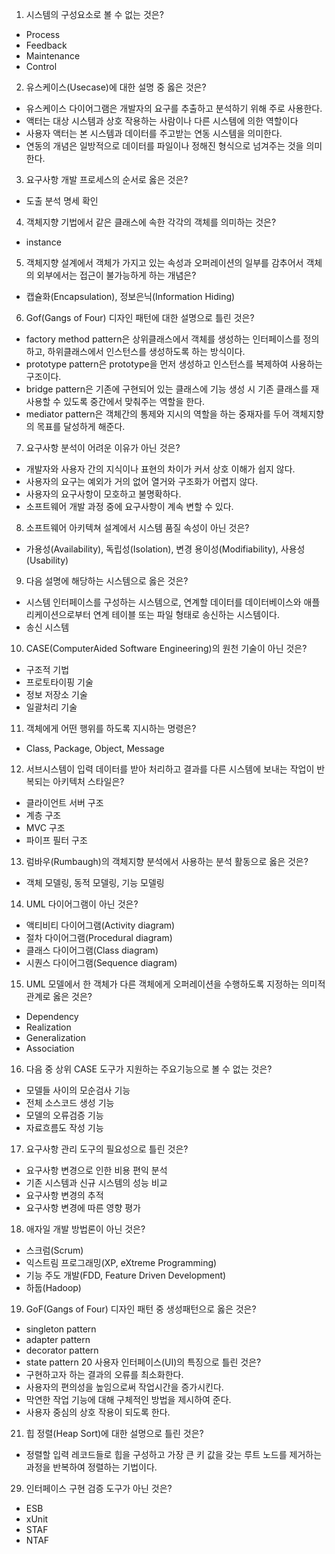 1. 시스템의 구성요소로 볼 수 없는 것은?
- Process
- Feedback
- Maintenance
- Control
2. 유스케이스(Usecase)에 대한 설명 중 옳은 것은?
- 유스케이스 다이어그램은 개발자의 요구를 추출하고 분석하기 위해 주로 사용한다.
- 액터는 대상 시스템과 상호 작용하는 사람이나 다른 시스템에 의한 역할이다
- 사용자 액터는 본 시스템과 데이터를 주고받는 연동 시스템을 의미한다.
- 연동의 개념은 일방적으로 데이터를 파일이나 정해진 형식으로 넘겨주는 것을 의미한다.
3. 요구사항 개발 프로세스의 순서로 옳은 것은?
- 도출 분석 명세 확인
4. 객체지향 기법에서 같은 클래스에 속한 각각의 객체를 의미하는 것은?
- instance
5. 객체지향 설계에서 객체가 가지고 있는 속성과 오퍼레이션의 일부를 감추어서 객체의 외부에서는 접근이 불가능하게 하는 개념은?
- 캡슐화(Encapsulation), 정보은닉(Information Hiding)
6. Gof(Gangs of Four) 디자인 패턴에 대한 설명으로 틀린 것은?
- factory method pattern은 상위클래스에서 객체를 생성하는 인터페이스를 정의하고, 하위클래스에서 인스턴스를 생성하도록 하는 방식이다.
- prototype pattern은 prototype을 먼저 생성하고 인스턴스를 복제하여 사용하는 구조이다.
- bridge pattern은 기존에 구현되어 있는 클래스에 기능 생성 시 기존 클래스를 재사용할 수 있도록 중간에서 맞춰주는 역할을 한다.
- mediator pattern은 객체간의 통제와 지시의 역할을 하는 중재자를 두어 객체지향의 목표를 달성하게 해준다.
7. 요구사항 분석이 어려운 이유가 아닌 것은?
- 개발자와 사용자 간의 지식이나 표현의 차이가 커서 상호 이해가 쉽지 않다.
- 사용자의 요구는 예외가 거의 없어 열거와 구조화가 어렵지 않다.
- 사용자의 요구사항이 모호하고 불명확하다.
- 소프트웨어 개발 과정 중에 요구사항이 계속 변할 수 있다.
8. 소프트웨어 아키텍쳐 설계에서 시스템 품질 속성이 아닌 것은?
- 가용성(Availability), 독립성(Isolation), 변경 용이성(Modifiability), 사용성(Usability)
9. 다음 설명에 해당하는 시스템으로 옳은 것은?
- 시스템 인터페이스를 구성하는 시스템으로, 연계할 데이터를 데이터베이스와 애플리케이션으로부터 연계 테이블 또는 파일 형태로 송신하는 시스템이다.
- 송신 시스템

10. CASE(ComputerAided Software Engineering)의 원천 기술이 아닌 것은?
- 구조적 기법
- 프로토타이핑 기술
- 정보 저장소 기술
- 일괄처리 기술
11. 객체에게 어떤 행위를 하도록 지시하는 명령은?
- Class, Package, Object, Message
12. 서브시스템이 입력 데이터를 받아 처리하고 결과를 다른 시스템에 보내는 작업이 반복되는 아키텍처 스타일은?
- 클라이언트 서버 구조
- 계층 구조
- MVC 구조
- 파이프 필터 구조
13. 럼바우(Rumbaugh)의 객체지향 분석에서 사용하는 분석 활동으로 옳은 것은?
- 객체 모델링, 동적 모델링, 기능 모델링

14. UML 다이어그램이 아닌 것은?
- 액티비티 다이어그램(Activity diagram)
- 절차 다이어그램(Procedural diagram)
- 클래스 다이어그램(Class diagram)
- 시퀀스 다이어그램(Sequence diagram)
15. UML 모델에서 한 객체가 다른 객체에게 오퍼레이션을 수행하도록 지정하는 의미적 관계로 옳은 것은?
- Dependency
- Realization
- Generalization
- Association
16. 다음 중 상위 CASE 도구가 지원하는 주요기능으로 볼 수 없는 것은?
- 모델들 사이의 모순검사 기능
- 전체 소스코드 생성 기능
- 모델의 오류검증 기능
- 자료흐름도 작성 기능
17. 요구사항 관리 도구의 필요성으로 틀린 것은?
- 요구사항 변경으로 인한 비용 편익 분석
- 기존 시스템과 신규 시스템의 성능 비교
- 요구사항 변경의 추적
- 요구사항 변경에 따른 영향 평가
18. 애자일 개발 방법론이 아닌 것은?
- 스크럼(Scrum)
- 익스트림 프로그래밍(XP, eXtreme Programming)
- 기능 주도 개발(FDD, Feature Driven Development)
- 하둡(Hadoop)
19. GoF(Gangs of Four) 디자인 패턴 중 생성패턴으로 옳은 것은?
- singleton pattern
- adapter pattern
- decorator pattern
- state pattern
20 사용자 인터페이스(UI)의 특징으로 틀린 것은?
- 구현하고자 하는 결과의 오류를 최소화한다.
- 사용자의 편의성을 높임으로써 작업시간을 증가시킨다.
- 막연한 작업 기능에 대해 구체적인 방법을 제시하여 준다.
- 사용자 중심의 상호 작용이 되도록 한다.
21. 힙 정렬(Heap Sort)에 대한 설명으로 틀린 것은?
- 정렬할 입력 레코드들로 힙을 구성하고 가장 큰 키 값을 갖는 루트 노드를 제거하는 과정을 반복하여 정렬하는 기법이다.

29. 인터페이스 구현 검증 도구가 아닌 것은?
- ESB
- xUnit
- STAF
- NTAF
